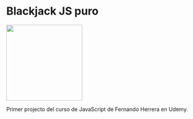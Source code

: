 # Blackjack JS puro

<img src="https://camo.githubusercontent.com/314ff377c70a1bbafb95ad3a2396acba8c15d1849c89c752f8d0c705e73d6780/68747470733a2f2f7777772e6265616e746563682e69742f77702d636f6e74656e742f75706c6f6164732f323031392f31312f68746d6c6373732e6a7067" width="200" height="200" />

Primer projecto del curso de JavaScript de Fernando Herrera en Udemy.
